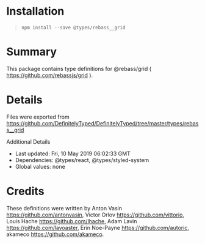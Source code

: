 # Installation
> `npm install --save @types/rebass__grid`

# Summary
This package contains type definitions for @rebass/grid ( https://github.com/rebassjs/grid ).

# Details
Files were exported from https://github.com/DefinitelyTyped/DefinitelyTyped/tree/master/types/rebass__grid

Additional Details
 * Last updated: Fri, 10 May 2019 06:02:33 GMT
 * Dependencies: @types/react, @types/styled-system
 * Global values: none

# Credits
These definitions were written by Anton Vasin <https://github.com/antonvasin>, Victor Orlov <https://github.com/vittorio>, Louis Hache <https://github.com/lhache>, Adam Lavin <https://github.com/lavoaster>, Erin Noe-Payne <https://github.com/autoric>, akameco <https://github.com/akameco>.
